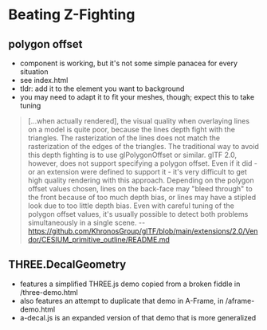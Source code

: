# Beating Z-Fighting

## polygon offset
- component is working, but it's not some simple panacea for every situation
- see index.html
- tldr: add it to the element you want to background
- you may need to adapt it to fit your meshes, though; expect this to take tuning
> [...when actually rendered], the visual quality when overlaying lines on a model is quite poor, because the lines depth fight with the triangles. The rasterization of the lines does not match the rasterization of the edges of the triangles. The traditional way to avoid this depth fighting is to use glPolygonOffset or similar. glTF 2.0, however, does not support specifying a polygon offset. Even if it did - or an extension were defined to support it - it's very difficult to get high quality rendering with this approach. Depending on the polygon offset values chosen, lines on the back-face may "bleed through" to the front because of too much depth bias, or lines may have a stipled look due to too little depth bias. Even with careful tuning of the polygon offset values, it's usually possible to detect both problems simultaneously in a single scene.
-- https://github.com/KhronosGroup/glTF/blob/main/extensions/2.0/Vendor/CESIUM_primitive_outline/README.md

## THREE.DecalGeometry
- features a simplified THREE.js demo copied from a broken fiddle in /three-demo.html
- also features an attempt to duplicate that demo in A-Frame, in /aframe-demo.html
- a-decal.js is an expanded version of that demo that is more generalized
